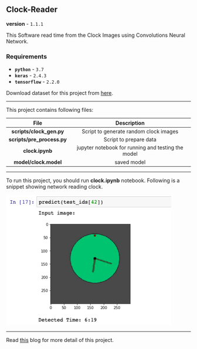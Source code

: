 ## Clock-Reader

**version** - `1.1.1`

This Software read time from the Clock Images using Convolutions Neural Network.

### Requirements

- **`python`** - `3.7`
- **`keras`** -  `2.4.3`
- **`tensorflow`** -  `2.2.0`

Download dataset for this project from [here](https://www.kaggle.com/shivajbd/analog-clocks).

---

This project contains following files:

| File      | Description |
| :-----------: | :-----------: |
| **scripts/clock_gen.py**      | Script to generate random clock images       |
| **scripts/pre_process.py**      | Script to prepare data       |
| **clock.ipynb**   | jupyter notebook for running and testing the model     |
| **model/clock.model** | saved model |

---

To run this project, you should run **clock.ipynb** notebook. Following is a snippet showing network reading clock.

<img src=result/result.png width="450">

---

Read [this]() blog for more detail of this project.
